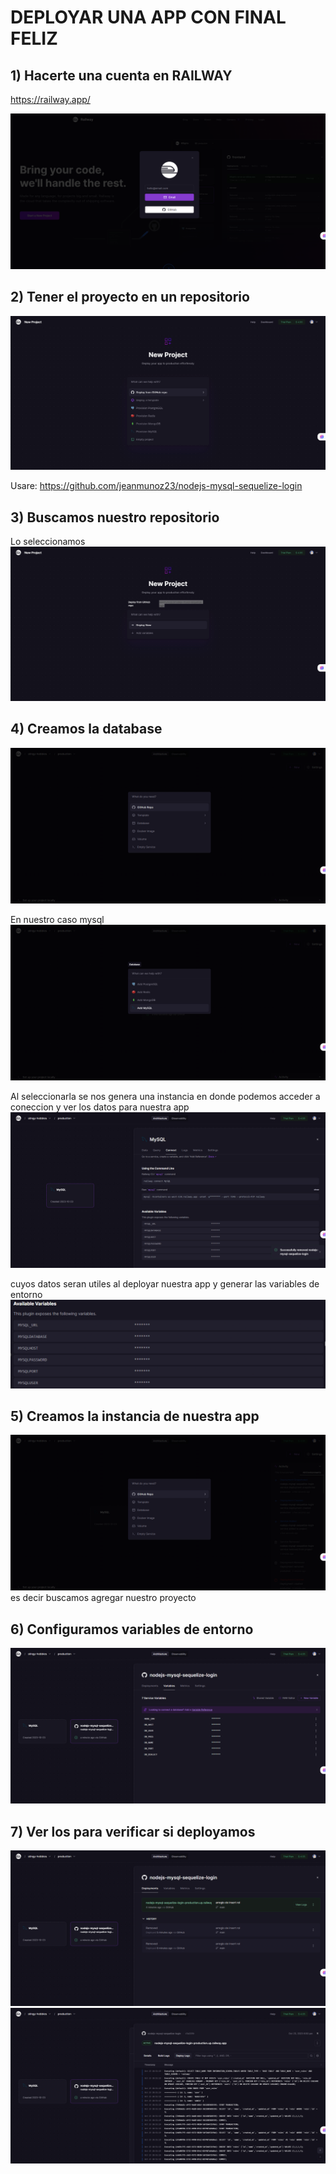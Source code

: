 # DEPLOYAR UNA APP CON FINAL FELIZ
## 1) Hacerte una cuenta en RAILWAY
https://railway.app/ 

![Alt text](image.png)

## 2) Tener el proyecto en un repositorio

![Alt text](image-1.png)

Usare: https://github.com/jeanmunoz23/nodejs-mysql-sequelize-login 

## 3) Buscamos nuestro repositorio
Lo seleccionamos
![Alt text](image-2.png)

## 4)  Creamos la database 
![Alt text](image-3.png)

En nuestro caso mysql
![Alt text](image-4.png)

Al seleccionarla se nos genera una instancia en donde podemos acceder a coneccion y ver los datos para nuestra app
![Alt text](image-5.png)

cuyos datos seran utiles al deployar nuestra app y generar las variables de entorno 
![Alt text](image-6.png)

## 5)  Creamos la instancia de nuestra app 
![Alt text](image-7.png)
es decir buscamos agregar nuestro proyecto

## 6) Configuramos variables de entorno
![Alt text](image-8.png)

## 7) Ver los para verificar si deployamos
![Alt text](image-10.png)
![Alt text](image-9.png)